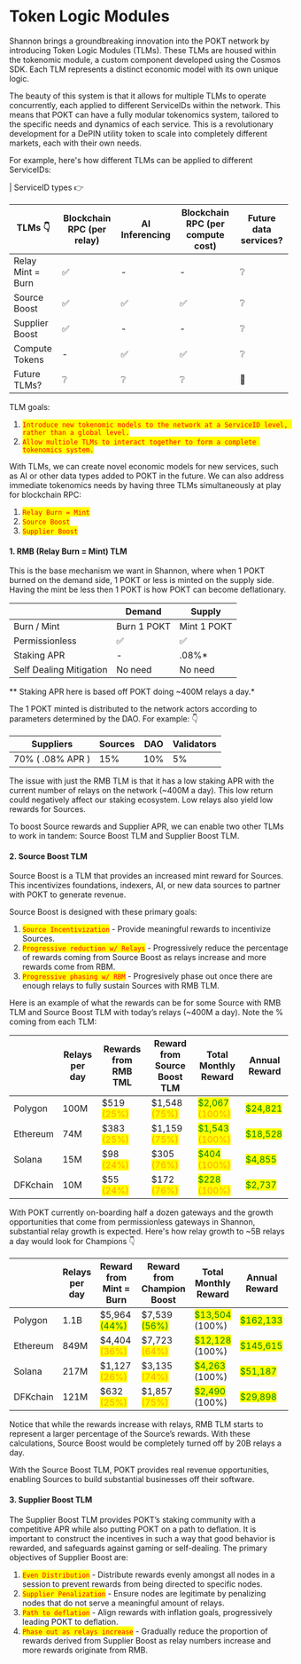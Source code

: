 # Token Logic Modules

Shannon brings a groundbreaking innovation into the POKT network by introducing Token Logic Modules (TLMs). These TLMs are housed within the tokenomic module, a custom component developed using the Cosmos SDK. Each TLM represents a distinct economic model with its own unique logic.

The beauty of this system is that it allows for multiple TLMs to operate concurrently, each applied to different ServiceIDs within the network. This means that POKT can have a fully modular tokenomics system, tailored to the specific needs and dynamics of each service. This is a revolutionary development for a DePIN utility token to scale into completely different markets, each with their own needs.

For example, here's how different TLMs can be applied to different ServiceIDs:

\| ServiceID types 👉

| TLMs 👇           | Blockchain RPC (per relay) | AI Inferencing | Blockchain RPC (per compute cost) | Future data services? |
| ----------------- | -------------------------- | -------------- | --------------------------------- | --------------------- |
| Relay Mint = Burn | ✅                          | -              | -                                 | ❔                     |
| Source Boost      | ✅                          | ✅              | ✅                                 | ❔                     |
| Supplier Boost    | ✅                          | -              | -                                 | ❔                     |
| Compute Tokens    | -                          | ✅              | ✅                                 | ❔                     |
| Future TLMs?      | ❔                          | ❔              | ❔                                 | 🤔                    |

TLM goals:

1. <mark style="color:red;">`Introduce new tokenomic models to the network at a ServiceID level, rather than a global level.`</mark>
2. <mark style="color:red;">`Allow multiple TLMs to interact together to form a complete tokenomics system.`</mark>

With TLMs, we can create novel economic models for new services, such as AI or other data types added to POKT in the future. We can also address immediate tokenomics needs by having three TLMs simultaneously at play for blockchain RPC:

1. <mark style="color:red;">`Relay Burn = Mint`</mark>
2. <mark style="color:red;">`Source Boost`</mark>
3. <mark style="color:red;">`Supplier Boost`</mark>

#### 1. RMB (Relay Burn = Mint) TLM

This is the base mechanism we want in Shannon, where when 1 POKT burned on the demand side, 1 POKT or less is minted on the supply side. Having the mint be less then 1 POKT is how POKT can become deflationary.

|                         | Demand      | Supply      |
| ----------------------- | ----------- | ----------- |
| Burn / Mint             | Burn 1 POKT | Mint 1 POKT |
| Permissionless          | ✅           | ✅           |
| Staking APR             | -           | .08%\*      |
| Self Dealing Mitigation | No need     | No need     |

\*\* Staking APR here is based off POKT doing \~400M relays a day.\*

The 1 POKT minted is distributed to the network actors according to parameters determined by the DAO. For example: 👇

| Suppliers        | Sources | DAO | Validators |
| ---------------- | ------- | --- | ---------- |
| 70% ( .08% APR ) | 15%     | 10% | 5%         |

The issue with just the RMB TLM is that it has a low staking APR with the current number of relays on the network (\~400M a day). This low return could negatively affect our staking ecosystem. Low relays also yield low rewards for Sources.

To boost Source rewards and Supplier APR, we can enable two other TLMs to work in tandem: Source Boost TLM and Supplier Boost TLM.

#### 2. Source Boost TLM

Source Boost is a TLM that provides an increased mint reward for Sources. This incentivizes foundations, indexers, AI, or new data sources to partner with POKT to generate revenue.

Source Boost is designed with these primary goals:

1. <mark style="color:red;">`Source Incentivization`</mark> - Provide meaningful rewards to incentivize Sources.
2. <mark style="color:red;">`Progressive reduction w/ Relays`</mark> - Progressively reduce the percentage of rewards coming from Source Boost as relays increase and more rewards come from RBM.
3. <mark style="color:red;">`Progressive phasing w/ RBM`</mark> - Progresively phase out once there are enough relays to fully sustain Sources with RMB TLM.

Here is an example of what the rewards can be for some Source with RMB TLM and Source Boost TLM with today’s relays (\~400M a day). Note the % coming from each TLM:

|          | Relays per day | Rewards from RMB TML                          | Reward from Source Boost TLM                    | Total Monthly Reward                                                               | Annual Reward                             |
| -------- | -------------- | --------------------------------------------- | ----------------------------------------------- | ---------------------------------------------------------------------------------- | ----------------------------------------- |
| Polygon  | 100M           | $519 <mark style="color:orange;">(25%)</mark> | $1,548 <mark style="color:orange;">(75%)</mark> | <mark style="color:green;">$2,067</mark> <mark style="color:orange;">(100%)</mark> | <mark style="color:green;">$24,821</mark> |
| Ethereum | 74M            | $383 <mark style="color:orange;">(25%)</mark> | $1,159 <mark style="color:orange;">(75%)</mark> | <mark style="color:green;">$1,543</mark> <mark style="color:orange;">(100%)</mark> | <mark style="color:green;">$18,528</mark> |
| Solana   | 15M            | $98 <mark style="color:orange;">(24%)</mark>  | $305 <mark style="color:orange;">(76%)</mark>   | <mark style="color:green;">$404</mark> <mark style="color:orange;">(100%)</mark>   | <mark style="color:green;">$4,855</mark>  |
| DFKchain | 10M            | $55 <mark style="color:orange;">(24%)</mark>  | $172 <mark style="color:orange;">(76%)</mark>   | <mark style="color:green;">$228</mark> <mark style="color:orange;">(100%)</mark>   | <mark style="color:green;">$2,737</mark>  |

With POKT currently on-boarding half a dozen gateways and the growth opportunities that come from permissionless gateways in Shannon, substantial relay growth is expected. Here's how relay growth to \~5B relays a day would look for Champions 👇

<table><thead><tr><th></th><th>Relays per day</th><th>Reward from Mint = Burn</th><th>Reward from Champion Boost</th><th>Total Monthly Reward</th><th width="100">Annual Reward</th></tr></thead><tbody><tr><td>Polygon</td><td>1.1B</td><td>$5,964 <mark style="color:green;">(44%)</mark></td><td>$7,539 <mark style="color:green;">(56%)</mark></td><td><mark style="color:green;">$13,504</mark> (100%)</td><td><mark style="color:green;">$162,133</mark></td></tr><tr><td>Ethereum</td><td>849M</td><td>$4,404 <mark style="color:orange;">(36%)</mark></td><td>$7,723 <mark style="color:orange;">(64%)</mark></td><td><mark style="color:green;">$12,128</mark> (100%)</td><td><mark style="color:green;">$145,615</mark></td></tr><tr><td>Solana</td><td>217M</td><td>$1,127 <mark style="color:orange;">(26%)</mark></td><td>$3,135 <mark style="color:orange;">(74%)</mark></td><td><mark style="color:green;">$4,263</mark> (100%)</td><td><mark style="color:green;">$51,187</mark></td></tr><tr><td>DFKchain</td><td>121M</td><td>$632 <mark style="color:orange;">(25%)</mark></td><td>$1,857 <mark style="color:orange;">(75%)</mark></td><td><mark style="color:green;">$2,490</mark> (100%)</td><td><mark style="color:green;">$29,898</mark></td></tr></tbody></table>

Notice that while the rewards increase with relays, RMB TLM starts to represent a larger percentage of the Source’s rewards. With these calculations, Source Boost would be completely turned off by 20B relays a day.

With the Source Boost TLM, POKT provides real revenue opportunities, enabling Sources to build substantial businesses off their software.

#### 3. Supplier Boost TLM

The Supplier Boost TLM provides POKT’s staking community with a competitive APR while also putting POKT on a path to deflation. It is important to construct the incentives in such a way that good behavior is rewarded, and safeguards against gaming or self-dealing. The primary objectives of Supplier Boost are:

1. <mark style="color:red;">`Even Distribution`</mark> - Distribute rewards evenly amongst all nodes in a session to prevent rewards from being directed to specific nodes.
2. <mark style="color:red;">`Supplier Penalization`</mark> - Ensure nodes are legitimate by penalizing nodes that do not serve a meaningful amount of relays.
3. <mark style="color:red;">`Path to deflation`</mark> - Align rewards with inflation goals, progressively leading POKT to deflation.
4. <mark style="color:red;">`Phase out as relays increase`</mark> - Gradually reduce the proportion of rewards derived from Supplier Boost as relay numbers increase and more rewards originate from RMB.

